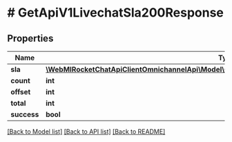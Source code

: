 # # GetApiV1LivechatSla200Response

## Properties

Name | Type | Description | Notes
------------ | ------------- | ------------- | -------------
**sla** | [**\WebMIRocketChatApiClientOmnichannelApi\Model\GetLivechatPrioritiesList200ResponsePrioritiesInner[]**](GetLivechatPrioritiesList200ResponsePrioritiesInner.md) |  | [optional]
**count** | **int** |  | [optional]
**offset** | **int** |  | [optional]
**total** | **int** |  | [optional]
**success** | **bool** |  | [optional]

[[Back to Model list]](../../README.md#models) [[Back to API list]](../../README.md#endpoints) [[Back to README]](../../README.md)
